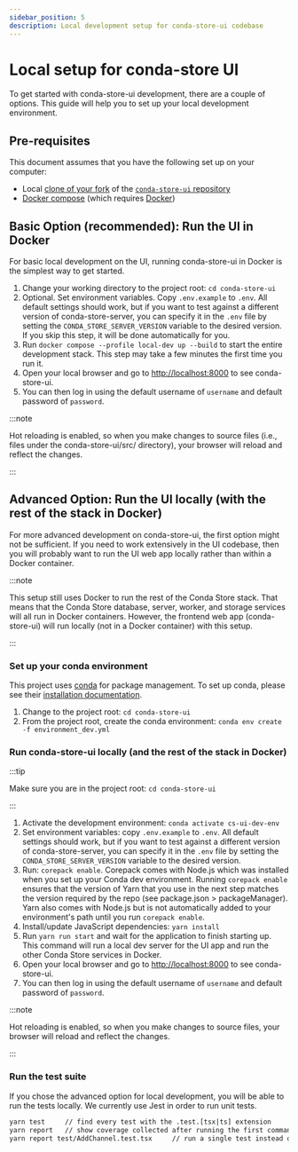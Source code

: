 ```yaml
---
sidebar_position: 5
description: Local development setup for conda-store-ui codebase
---
```


# Local setup for conda-store UI

To get started with conda-store-ui development, there are a couple of options. This guide will help you to set up your local development environment.

## Pre-requisites

This document assumes that you have the following set up on your computer:

- Local [clone of your fork](community/contribute/contribute-code#setup-for-local-development) of the [`conda-store-ui` repository](https://github.com/conda-incubator/conda-store-ui)
- [Docker compose](https://docs.docker.com/compose/install/) (which requires [Docker](https://docs.docker.com/engine/install/))

## Basic Option (recommended): Run the UI in Docker

For basic local development on the UI, running conda-store-ui in Docker is the simplest way to get started.

1. Change your working directory to the project root: `cd conda-store-ui`
2. Optional. Set environment variables. Copy `.env.example` to `.env`. All default settings should work, but if you want to test against a different version of conda-store-server, you can specify it in the `.env` file by setting the `CONDA_STORE_SERVER_VERSION` variable to the desired version. If you skip this step, it will be done automatically for you.
3. Run `docker compose --profile local-dev up --build` to start the entire development stack. This step may take a few minutes the first time you run it.
4. Open your local browser and go to [http://localhost:8000](http://localhost:8000) to see conda-store-ui.
5. You can then log in using the default username of `username` and default password of `password`.

:::note

Hot reloading is enabled, so when you make changes to source files (i.e., files under the conda-store-ui/src/ directory), your browser will reload and reflect the changes.

:::

## Advanced Option: Run the UI locally (with the rest of the stack in Docker)

For more advanced development on conda-store-ui, the first option might not be sufficient. If you need to work extensively in the UI codebase, then you will probably want to run the UI web app locally rather than within a Docker container.

:::note

This setup still uses Docker to run the rest of the Conda Store stack. That means that the Conda Store database, server, worker, and storage services will all run in Docker containers. However, the frontend web app (conda-store-ui) will run locally (not in a Docker container) with this setup.

:::

### Set up your conda environment

This project uses [conda](https://conda.io) for package management. To set up conda, please see their [installation documentation](https://docs.conda.io/projects/conda/en/latest/user-guide/install/index.html).

1. Change to the project root: `cd conda-store-ui`
2. From the project root, create the conda environment: `conda env create -f environment_dev.yml`

### Run conda-store-ui locally (and the rest of the stack in Docker)

:::tip

Make sure you are in the project root: `cd conda-store-ui`

:::

1. Activate the development environment: `conda activate cs-ui-dev-env`
2. Set environment variables: copy `.env.example` to `.env`. All default settings should work, but if you want to test against a different version of conda-store-server, you can specify it in the `.env` file by setting the `CONDA_STORE_SERVER_VERSION` variable to the desired version.
3. Run: `corepack enable`. Corepack comes with Node.js which was installed when you set up your Conda dev environment. Running `corepack enable` ensures that the version of Yarn that you use in the next step matches the version required by the repo (see package.json > packageManager). Yarn also comes with Node.js but is not automatically added to your environment's path until you run `corepack enable`.
4. Install/update JavaScript dependencies: `yarn install`
5. Run `yarn run start` and wait for the application to finish starting up. This command will run a local dev server for the UI app and run the other Conda Store services in Docker.
6. Open your local browser and go to [http://localhost:8000](http://localhost:8000) to see conda-store-ui.
7. You can then log in using the default username of `username` and default password of `password`.

:::note

Hot reloading is enabled, so when you make changes to source files, your browser will reload and reflect the changes.

:::

### Run the test suite

If you chose the advanced option for local development, you will be able to run the tests locally. We currently use Jest in order to run unit tests.

```bash
yarn test     // find every test with the .test.[tsx|ts] extension
yarn report   // show coverage collected after running the first command in the browser
yarn report test/AddChannel.test.tsx     // run a single test instead of all
```
